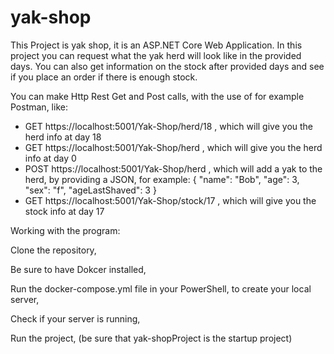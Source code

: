 # yak-shop

﻿This Project is yak shop, it is an ASP.NET Core Web Application.
In this project you can request what the yak herd will look like in the provided days.
You can also get information on the stock after provided days and see if you place an order if there is enough stock.

You can make Http Rest Get and Post calls, with the use of for example Postman, like:
- GET https://localhost:5001/Yak-Shop/herd/18 , which will give you the herd info at day 18
- GET https://localhost:5001/Yak-Shop/herd , which will give you the herd info at day 0
- POST https://localhost:5001/Yak-Shop/herd , which will add a yak to the herd, by providing a JSON, for example:
{
    "name": "Bob",
    "age": 3,
    "sex": "f",
    "ageLastShaved": 3
}
- GET https://localhost:5001/Yak-Shop/stock/17 , which will give you the stock info at day 17

Working with the program:

Clone the repository,

Be sure to have Dokcer installed,

Run the docker-compose.yml file in your PowerShell, to create your local server,

Check if your server is running,

Run the project, (be sure that yak-shopProject is the startup project)
